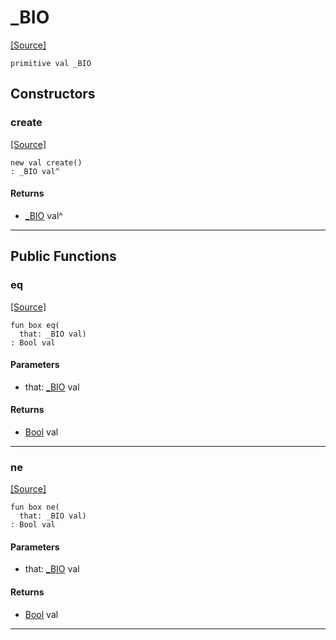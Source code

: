 # _BIO
<span class="source-link">[[Source]](src/net-ssl/ssl.md#L10)</span>
```pony
primitive val _BIO
```

## Constructors

### create
<span class="source-link">[[Source]](src/net-ssl/ssl.md#L10)</span>


```pony
new val create()
: _BIO val^
```

#### Returns

* [_BIO](net-ssl-_BIO.md) val^

---

## Public Functions

### eq
<span class="source-link">[[Source]](src/net-ssl/ssl.md#L12)</span>


```pony
fun box eq(
  that: _BIO val)
: Bool val
```
#### Parameters

*   that: [_BIO](net-ssl-_BIO.md) val

#### Returns

* [Bool](builtin-Bool.md) val

---

### ne
<span class="source-link">[[Source]](src/net-ssl/ssl.md#L12)</span>


```pony
fun box ne(
  that: _BIO val)
: Bool val
```
#### Parameters

*   that: [_BIO](net-ssl-_BIO.md) val

#### Returns

* [Bool](builtin-Bool.md) val

---

